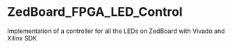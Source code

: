 # ZedBoard_FPGA_LED_Control
Implementation of a controller for all the LEDs on ZedBoard with Vivado and Xilinx SDK

